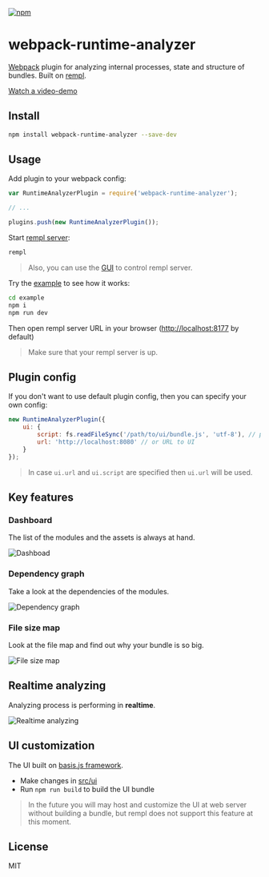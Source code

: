 [![npm](https://img.shields.io/npm/v/webpack-runtime-analyzer.svg)](https://www.npmjs.com/package/webpack-runtime-analyzer)

# webpack-runtime-analyzer

[Webpack](https://github.com/webpack/webpack) plugin for analyzing internal processes, state and structure of bundles. Built on [rempl](https://github.com/rempl/rempl).

[Watch a video-demo](https://youtu.be/Y3RVDJRi-Gc)

## Install

```bash
npm install webpack-runtime-analyzer --save-dev
```

## Usage

Add plugin to your webpack config:

```js
var RuntimeAnalyzerPlugin = require('webpack-runtime-analyzer');

// ...

plugins.push(new RuntimeAnalyzerPlugin());
```

Start [rempl server](https://github.com/rempl/rempl-cli):

```bash
rempl
```

> Also, you can use the [GUI](https://github.com/rempl/menubar-server) to control rempl server.

Try the [example](example) to see how it works:

```bash
cd example
npm i
npm run dev
```

Then open rempl server URL in your browser ([http://localhost:8177](http://localhost:8177) by default)

> Make sure that your rempl server is up.

## Plugin config

If you don't want to use default plugin config, then you can specify your own config:

```js
new RuntimeAnalyzerPlugin({
    ui: {
        script: fs.readFileSync('/path/to/ui/bundle.js', 'utf-8'), // packed UI bundle (js + html + css + etc...)
        url: 'http://localhost:8080' // or URL to UI
    }
});
```

> In case `ui.url` and `ui.script` are specified then `ui.url` will be used.

## Key features

### Dashboard

The list of the modules and the assets is always at hand.

![Dashboad](https://cloud.githubusercontent.com/assets/6654581/22832348/b88ade06-efbe-11e6-9315-5dd93335335e.png)

### Dependency graph

Take a look at the dependencies of the modules.

![Dependency graph](https://cloud.githubusercontent.com/assets/6654581/22832421/04a25a1c-efbf-11e6-9623-924da91b3118.png)

### File size map

Look at the file map and find out why your bundle is so big.

![File size map](https://cloud.githubusercontent.com/assets/6654581/22832446/1b50d7d4-efbf-11e6-8db6-26575781b595.png)

## Realtime analyzing

Analyzing process is performing in **realtime**.

![Realtime analyzing](https://cloud.githubusercontent.com/assets/6654581/22832474/35c64e96-efbf-11e6-90b3-59af1c2ea603.png)

## UI customization

The UI built on [basis.js framework](http://basisjs.com/).

* Make changes in [src/ui](src/ui)
* Run `npm run build` to build the UI bundle

> In the future you will may host and customize the UI at web server without building a bundle, but rempl does not support this feature at this moment.

## License

MIT
